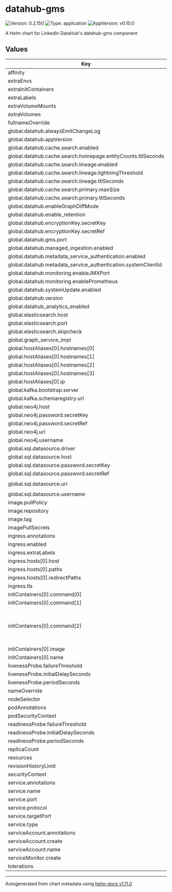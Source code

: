 # datahub-gms

![Version: 0.2.150](https://img.shields.io/badge/Version-0.2.150-informational?style=flat-square) ![Type: application](https://img.shields.io/badge/Type-application-informational?style=flat-square) ![AppVersion: v0.10.0](https://img.shields.io/badge/AppVersion-v0.10.0-informational?style=flat-square)

A Helm chart for LinkedIn DataHub's datahub-gms component

## Values

| Key | Type | Default | Description |
|-----|------|---------|-------------|
| affinity | object | `{}` |  |
| extraEnvs | list | `[]` |  |
| extraInitContainers | list | `[]` |  |
| extraLabels | object | `{}` |  |
| extraVolumeMounts | list | `[]` |  |
| extraVolumes | list | `[]` |  |
| fullnameOverride | string | `""` |  |
| global.datahub.alwaysEmitChangeLog | bool | `true` |  |
| global.datahub.appVersion | string | `"1.0"` |  |
| global.datahub.cache.search.enabled | bool | `false` |  |
| global.datahub.cache.search.homepage.entityCounts.ttlSeconds | int | `600` |  |
| global.datahub.cache.search.lineage.enabled | bool | `false` |  |
| global.datahub.cache.search.lineage.lightningThreshold | int | `300` |  |
| global.datahub.cache.search.lineage.ttlSeconds | int | `86400` |  |
| global.datahub.cache.search.primary.maxSize | int | `10000` |  |
| global.datahub.cache.search.primary.ttlSeconds | int | `600` |  |
| global.datahub.enableGraphDiffMode | bool | `true` |  |
| global.datahub.enable_retention | bool | `false` |  |
| global.datahub.encryptionKey.secretKey | string | `"encryption-key-secret"` |  |
| global.datahub.encryptionKey.secretRef | string | `"encryption-key-secret"` |  |
| global.datahub.gms.port | string | `"8080"` |  |
| global.datahub.managed_ingestion.enabled | bool | `true` |  |
| global.datahub.metadata_service_authentication.enabled | bool | `false` |  |
| global.datahub.metadata_service_authentication.systemClientId | string | `"__datahub_system"` |  |
| global.datahub.monitoring.enableJMXPort | bool | `false` |  |
| global.datahub.monitoring.enablePrometheus | bool | `false` |  |
| global.datahub.systemUpdate.enabled | bool | `true` |  |
| global.datahub.version | string | `"head"` |  |
| global.datahub_analytics_enabled | bool | `true` |  |
| global.elasticsearch.host | string | `"elasticsearch"` |  |
| global.elasticsearch.port | string | `"9200"` |  |
| global.elasticsearch.skipcheck | string | `"false"` |  |
| global.graph_service_impl | string | `"neo4j"` |  |
| global.hostAliases[0].hostnames[0] | string | `"broker"` |  |
| global.hostAliases[0].hostnames[1] | string | `"mysql"` |  |
| global.hostAliases[0].hostnames[2] | string | `"elasticsearch"` |  |
| global.hostAliases[0].hostnames[3] | string | `"neo4j"` |  |
| global.hostAliases[0].ip | string | `"192.168.0.104"` |  |
| global.kafka.bootstrap.server | string | `"broker:9092"` |  |
| global.kafka.schemaregistry.url | string | `"http://schema-registry:8081"` |  |
| global.neo4j.host | string | `"neo4j:7474"` |  |
| global.neo4j.password.secretKey | string | `"neo4j-password"` |  |
| global.neo4j.password.secretRef | string | `"neo4j-secrets"` |  |
| global.neo4j.uri | string | `"bolt://neo4j"` |  |
| global.neo4j.username | string | `"neo4j"` |  |
| global.sql.datasource.driver | string | `"com.mysql.cj.jdbc.Driver"` |  |
| global.sql.datasource.host | string | `"mysql:3306"` |  |
| global.sql.datasource.password.secretKey | string | `"mysql-password"` |  |
| global.sql.datasource.password.secretRef | string | `"mysql-secrets"` |  |
| global.sql.datasource.url | string | `"jdbc:mysql://mysql:3306/datahub?verifyServerCertificate=false&useSSL=true"` |  |
| global.sql.datasource.username | string | `"datahub"` |  |
| image.pullPolicy | string | `"IfNotPresent"` |  |
| image.repository | string | `"linkedin/datahub-gms"` |  |
| image.tag | string | `nil` |  |
| imagePullSecrets | list | `[]` |  |
| ingress.annotations | object | `{}` |  |
| ingress.enabled | bool | `false` |  |
| ingress.extraLabels | object | `{}` |  |
| ingress.hosts[0].host | string | `"chart-example.local"` |  |
| ingress.hosts[0].paths | list | `[]` |  |
| ingress.hosts[0].redirectPaths | list | `[]` |  |
| ingress.tls | list | `[]` |  |
| initContainers[0].command[0] | string | `"sh"` |  |
| initContainers[0].command[1] | string | `"-c"` |  |
| initContainers[0].command[2] | string | `"{{- if or .Release.IsInstall .Release.IsUpgrade .Release.IsRollback }}\necho \"Waiting for {{ .Release.Name }}-datahub-system-update-job\"\nkubectl wait --for=condition=complete job/{{ .Release.Name }}-datahub-system-update-job --timeout=360s\n{{- end }}\n"` |  |
| initContainers[0].image | string | `"bitnami/kubectl:latest"` |  |
| initContainers[0].name | string | `"wait-for-system-update"` |  |
| livenessProbe.failureThreshold | int | `8` |  |
| livenessProbe.initialDelaySeconds | int | `60` |  |
| livenessProbe.periodSeconds | int | `30` |  |
| nameOverride | string | `""` |  |
| nodeSelector | object | `{}` |  |
| podAnnotations | object | `{}` |  |
| podSecurityContext | object | `{}` |  |
| readinessProbe.failureThreshold | int | `8` |  |
| readinessProbe.initialDelaySeconds | int | `60` |  |
| readinessProbe.periodSeconds | int | `30` |  |
| replicaCount | int | `1` |  |
| resources | object | `{}` |  |
| revisionHistoryLimit | int | `10` |  |
| securityContext | object | `{}` |  |
| service.annotations | object | `{}` |  |
| service.name | string | `"http"` |  |
| service.port | string | `"8080"` |  |
| service.protocol | string | `"TCP"` |  |
| service.targetPort | string | `"http"` |  |
| service.type | string | `"LoadBalancer"` |  |
| serviceAccount.annotations | object | `{}` |  |
| serviceAccount.create | bool | `true` |  |
| serviceAccount.name | string | `"datahub-gms"` |  |
| serviceMonitor.create | bool | `false` |  |
| tolerations | list | `[]` |  |

----------------------------------------------
Autogenerated from chart metadata using [helm-docs v1.11.0](https://github.com/norwoodj/helm-docs/releases/v1.11.0)
